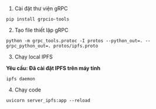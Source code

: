 1. Cài đặt thư viện gRPC

```
pip install grpcio-tools
```

2. Tạo file thiết lập gRPC

```
python -m grpc_tools.protoc -I protos --python_out=. --grpc_python_out=. protos/ipfs.proto
```

3. Chạy local IPFS

**Yêu cầu: Đã cài đặt IPFS trên máy tính**

```
ipfs daemon
```

4. Chạy code

```
uvicorn server_ipfs:app --reload
```
